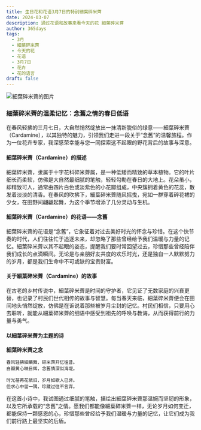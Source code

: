 ```yaml
---
title: 生日花和花语3月7日的特别細葉碎米薺
date: 2024-03-07
description: 通过花语和故事来看今天的花 細葉碎米薺
author: 365days
tags:
  - 3月
  - 細葉碎米薺
  - 今天的花
  - 花语
  - 3月7日
  - 花卉
  - 花的语言
draft: false
---
```



![細葉碎米薺的图片](https://cdn.pixabay.com/photo/2020/05/16/20/52/forest-cress-5179218_1280.jpg#center#center)


### 細葉碎米薺的温柔记忆：念舊之情的春日低语

在春风轻拂的三月七日，大自然悄然绽放出一抹清新脱俗的绿意——細葉碎米薺（Cardamine），以其独特的魅力，引领我们走进一段关于“念舊”的温馨旅程。作为一位花卉专家，我深感荣幸能与您一同探索这不起眼的野花背后的故事与深意。

#### 細葉碎米薺（Cardamine）的描述

細葉碎米薺，隶属于十字花科碎米薺属，是一种低矮而精致的草本植物。它的叶片细长而柔软，仿佛是大自然最细腻的笔触，轻轻勾勒在春日的大地上。花朵虽小，却精致可人，通常由四片白色或淡紫色的小花瓣组成，中央簇拥着黄色的花蕊，散发着淡淡的清香。在春风的吹拂下，細葉碎米薺随风摇曳，宛如一群穿着碎花裙的少女，在田野间翩翩起舞，为这个季节增添了几分灵动与生机。

#### 細葉碎米薺（Cardamine）的花语——念舊

細葉碎米薺的花语是“念舊”，它象征着对过去美好时光的怀念与珍惜。在这个快节奏的时代，人们往往忙于追逐未来，却忽略了那些曾经给予我们温暖与力量的记忆。細葉碎米薺以其不起眼的姿态，提醒我们要时常回望过去，珍惜那些曾经陪伴我们成长的点滴瞬间。无论是与亲朋好友共度的欢乐时光，还是独自一人默默努力的岁月，都是我们生命中不可或缺的宝贵财富。

#### 关于細葉碎米薺（Cardamine）的故事

在古老的乡村传说中，細葉碎米薺是时间的守护者，它见证了无数家庭的兴衰更替，也记录了村民们世代相传的故事与智慧。每当春天来临，細葉碎米薺便会在田间地头悄然绽放，仿佛是在诉说着那些被岁月尘封的记忆。村民们相信，只要用心去聆听，就能从細葉碎米薺的细语中感受到祖先的呼唤与教诲，从而获得前行的力量与勇气。

#### 以細葉碎米薺为主题的诗

**細葉碎米薺之念**

	春风轻拂細葉舞，碎米薺开忆往昔。  
	白瓣黄心映日辉，念舊情深似海堤。
	
	时光荏苒花依旧，岁月如歌人已非。  
	但求心中留一隅，珍藏过往不言弃。

在这首小诗中，我试图通过细腻的笔触，描绘出細葉碎米薺那温婉而坚韧的形象，以及它所承载的“念舊”之情。愿我们都能像細葉碎米薺一样，无论岁月如何变迁，都能保持一颗感恩的心，珍惜那些曾经给予我们温暖与力量的记忆，让它们成为我们前行路上最坚实的后盾。